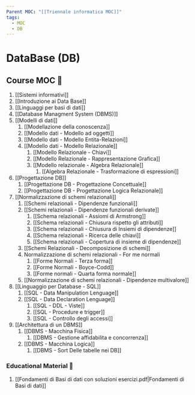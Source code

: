 ```yaml
---
Parent MOC: "[[Triennale informatica MOC]]"
tags:
  - MOC
  - DB
---
```

# DataBase (DB)

## Course MOC  📒
1. [[Sistemi informativi]]
2. [[Introduzione ai Data Base]]
3. [[Linguaggi per basi di dati]]
4. [[Database Managment System (DBMS)]]
5. [[Modelli di dati]]
	1. [[Modellazione della conoscenza]]
	2. [[Modello dati - Modello ad oggetti]]
	3. [[Modello dati - Modello Entita-Relazioni]]
	4. [[Modello dati - Modello Relazionale]]
		1. [[Modello Relazionale - Chiavi]]
		2. [[Modello Relazionale - Rappresentazione Grafica]]
		3. [[Modello relazionale - Algebra Relazionale]]
			1. [[Algebra Relazionale - Trasformazione di espressioni]]
6. [[Progettazione DB]]
	1. [[Progettazione DB - Progettazione Concettuale]]
	2. [[Progettazione DB - Progettazione Logica Relazionale]]
7. [[Normalizzazione di schemi relazionali]]
	1. [[Schemi relazionali - Dipendenze funzionali]]
	2. [[Schemi relazionali - Dipendenze funzionali derivate]]
		1. [[Schema relazionali - Assiomi di Armstrong]]
		2. [[Schema relazionali - Chiusura rispetto gli attributi]]
		3. [[Schema relazionali - Chiusura di Insiemi di dipendenze]]
		4. [[Schema relazionali - Ricerca delle chiavi]]
		5. [[Schema relazionali - Copertura di insieme di dipendenze]]
	3. [[Schemi Relazionali - Decomposizione di schemi]]
	4. Normalizzazione  di schemi relazionali - For me normali
		1. [[Forme Normali - Terza forma]]
		2. [[Forme Normali - Boyce-Codd]]
		3. [[Forme normali - Quarta forma normale]]
	5. [[Normalizzazione di schemi relazionali - Dipendenze multivalore]]
8. [[Linguaggio per Database - SQL]]
	1. [[SQL - Data Manipulation Lenguage]]
	2. [[SQL - Data Declaration Lenguage]]
		1. [[SQL - DDL - Viste]]
		2. [[SQL - Procedure e trigger]]
		3. [[SQL - Controllo degli accessi]]
9. [[Architettura di un DBMS]]
	1. [[DBMS - Macchina Fisica]]
		1. [[DBMS - Gestione affidabilita e concorrenza]]
	2. [[DBMS - Macchina Logica]]
		1. [[DBMS - Sort Delle tabelle nei DB]]



### Educational Material 🧱
1. [[Fondamenti di Basi di dati con soluzioni esercizi.pdf|Fondamenti di Basi di dati]]
